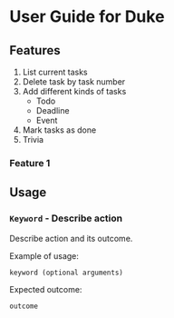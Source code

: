 # User Guide for Duke

## Features 
1. List current tasks
2. Delete task by task number
3. Add different kinds of tasks
    * Todo
    * Deadline
    * Event
4. Mark tasks as done
5. Trivia

### Feature 1 


## Usage

### `Keyword` - Describe action

Describe action and its outcome.

Example of usage: 

`keyword (optional arguments)`

Expected outcome:

`outcome`
